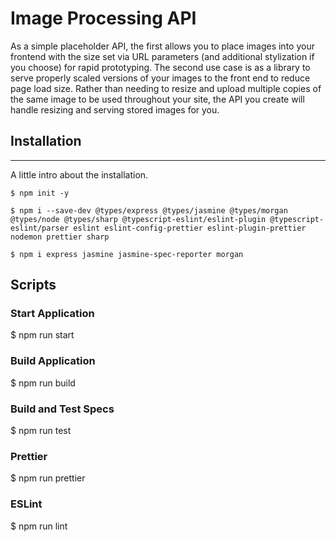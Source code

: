 # Image Processing API
As a simple placeholder API, the first allows you to place images into your frontend with the size set via URL parameters (and additional stylization if you choose) for rapid prototyping. The second use case is as a library to serve properly scaled versions of your images to the front end to reduce page load size. Rather than needing to resize and upload multiple copies of the same image to be used throughout your site, the API you create will handle resizing and serving stored images for you.

## Installation
***
A little intro about the installation. 
```
$ npm init -y

$ npm i --save-dev @types/express @types/jasmine @types/morgan @types/node @types/sharp @typescript-eslint/eslint-plugin @typescript-eslint/parser eslint eslint-config-prettier eslint-plugin-prettier nodemon prettier sharp
   
$ npm i express jasmine jasmine-spec-reporter morgan

```
## Scripts

### Start Application
$ npm run start

### Build Application
$ npm run build

### Build and Test Specs
$ npm run test

### Prettier
$ npm run prettier

### ESLint
$ npm run lint

